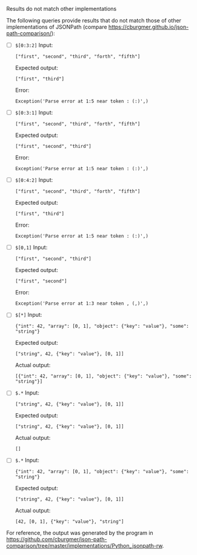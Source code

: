 Results do not match other implementations

The following queries provide results that do not match those of other implementations of JSONPath
(compare https://cburgmer.github.io/json-path-comparison/):

- [ ] `$[0:3:2]`
  Input:
  ```
  ["first", "second", "third", "forth", "fifth"]
  ```
  Expected output:
  ```
  ["first", "third"]
  ```
  Error:
  ```
  Exception('Parse error at 1:5 near token : (:)',)
  ```

- [ ] `$[0:3:1]`
  Input:
  ```
  ["first", "second", "third", "forth", "fifth"]
  ```
  Expected output:
  ```
  ["first", "second", "third"]
  ```
  Error:
  ```
  Exception('Parse error at 1:5 near token : (:)',)
  ```

- [ ] `$[0:4:2]`
  Input:
  ```
  ["first", "second", "third", "forth", "fifth"]
  ```
  Expected output:
  ```
  ["first", "third"]
  ```
  Error:
  ```
  Exception('Parse error at 1:5 near token : (:)',)
  ```

- [ ] `$[0,1]`
  Input:
  ```
  ["first", "second", "third"]
  ```
  Expected output:
  ```
  ["first", "second"]
  ```
  Error:
  ```
  Exception('Parse error at 1:3 near token , (,)',)
  ```

- [ ] `$[*]`
  Input:
  ```
  {"int": 42, "array": [0, 1], "object": {"key": "value"}, "some": "string"}
  ```
  Expected output:
  ```
  ["string", 42, {"key": "value"}, [0, 1]]
  ```
  Actual output:
  ```
  [{"int": 42, "array": [0, 1], "object": {"key": "value"}, "some": "string"}]
  ```

- [ ] `$.*`
  Input:
  ```
  ["string", 42, {"key": "value"}, [0, 1]]
  ```
  Expected output:
  ```
  ["string", 42, {"key": "value"}, [0, 1]]
  ```
  Actual output:
  ```
  []
  ```

- [ ] `$.*`
  Input:
  ```
  {"int": 42, "array": [0, 1], "object": {"key": "value"}, "some": "string"}
  ```
  Expected output:
  ```
  ["string", 42, {"key": "value"}, [0, 1]]
  ```
  Actual output:
  ```
  [42, [0, 1], {"key": "value"}, "string"]
  ```


For reference, the output was generated by the program in https://github.com/cburgmer/json-path-comparison/tree/master/implementations/Python_jsonpath-rw.
